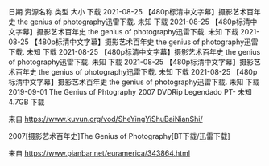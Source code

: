日期	资源名称	类型	大小	下载
2021-08-25	【480p标清中文字幕】摄影艺术百年史 the genius of photography迅雷下载.	未知		下载
2021-08-25	【480p标清中文字幕】摄影艺术百年史 the genius of photography迅雷下载.	未知		下载
2021-08-25	【480p标清中文字幕】摄影艺术百年史 the genius of photography迅雷下载.	未知		下载
2021-08-25	【480p标清中文字幕】摄影艺术百年史 the genius of photography迅雷下载.	未知		下载
2021-08-25	【480p标清中文字幕】摄影艺术百年史 the genius of photography迅雷下载.	未知		下载
2021-08-25	【480p标清中文字幕】摄影艺术百年史 the genius of photography迅雷下载.	未知		下载
2019-09-01	The Genius of Phtography 2007 DVDRip Legendado PT-	未知	4.7GB	下载

来自 <https://www.kuvun.org/vod/SheYingYiShuBaiNianShi/> 



2007[摄影艺术百年史]The Genius of Photography[BT下载/迅雷下载]

来自 <https://www.pianbar.net/euramerica/343864.html> 
